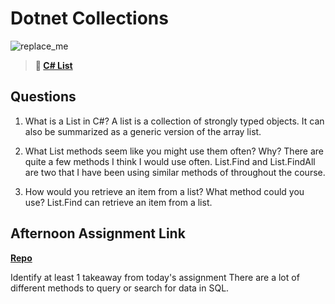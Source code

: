 # Dotnet Collections

![replace_me](https://codeworks.blob.core.windows.net/public/assets/img/illustrations/placeholder.svg)

> **📖 [C# List](https://codeworksacademy.com/fs-student-guide/resources/wk10/02-List-Methods)**

## Questions

1. What is a List in C#?
   A list is a collection of strongly typed objects. It can also be summarized as a generic version of the array list.
2. What List methods seem like you might use them often? Why?
   There are quite a few methods I think I would use often. List.Find and List.FindAll are two that I have been using similar methods of throughout the course.

3. How would you retrieve an item from a list? What method could you use?
   List.Find can retrieve an item from a list.

## Afternoon Assignment Link

**[Repo](https://github.com/kaylacammack/GregSharp.git)**

Identify at least 1 takeaway from today's assignment
There are a lot of different methods to query or search for data in SQL.

